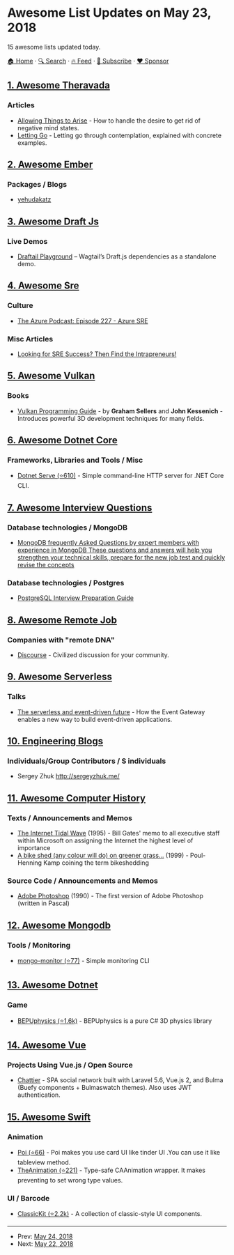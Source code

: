 # Awesome List Updates on May 23, 2018

15 awesome lists updated today.

[🏠 Home](/README.md) · [🔍 Search](https://www.trackawesomelist.com/search/) · [🔥 Feed](https://www.trackawesomelist.com/rss.xml) · [📮 Subscribe](https://trackawesomelist.us17.list-manage.com/subscribe?u=d2f0117aa829c83a63ec63c2f&id=36a103854c) · [❤️  Sponsor](https://github.com/sponsors/theowenyoung)



## [1. Awesome Theravada](/content/johnjago/awesome-theravada/README.md)

### Articles

*   [Allowing Things to Arise](http://buddhanet.net/4noble19.htm) - How to handle the desire to get rid of negative mind states.
*   [Letting Go](http://buddhanet.net/4noble14.htm) - Letting go through contemplation, explained with concrete examples.

## [2. Awesome Ember](/content/ember-community-russia/awesome-ember/README.md)

### Packages / Blogs

*   [yehudakatz](https://yehudakatz.com/)

## [3. Awesome Draft Js](/content/nikgraf/awesome-draft-js/README.md)

### Live Demos

*   [Draftail Playground](https://draftail-playground.herokuapp.com/) – Wagtail’s Draft.js dependencies as a standalone demo.

## [4. Awesome Sre](/content/dastergon/awesome-sre/README.md)

### Culture

*   [The Azure Podcast: Episode 227 - Azure SRE](http://azpodcast.azurewebsites.net/post/Episode-227-Azure-SRE1)

### Misc Articles

*   [Looking for SRE Success? Then Find the Intrapreneurs!](https://www.linkedin.com/pulse/looking-sre-success-find-intrapreneurs-josh-gilliland/)

## [5. Awesome Vulkan](/content/vinjn/awesome-vulkan/README.md)

### Books

*   [Vulkan Programming Guide](https://www.amazon.com/Vulkan-Programming-Guide-Official-Learning/dp/0134464540) - by **Graham Sellers** and **John Kessenich** - Introduces powerful 3D development techniques for many fields.

## [6. Awesome Dotnet Core](/content/thangchung/awesome-dotnet-core/README.md)

### Frameworks, Libraries and Tools / Misc

*   [Dotnet Serve (⭐610)](https://github.com/natemcmaster/dotnet-serve) - Simple command-line HTTP server for .NET Core CLI.

## [7. Awesome Interview Questions](/content/DopplerHQ/awesome-interview-questions/README.md)

### Database technologies / MongoDB

*   [MongoDB frequently Asked Questions by expert members with experience in MongoDB These questions and answers will help you strengthen your technical skills, prepare for the new job test and quickly revise the concepts](http://www.globalguideline.com/interview_questions/Questions.php?sc=MongoDB)

### Database technologies / Postgres

*   [PostgreSQL Interview Preparation Guide](http://www.globalguideline.com/interview_questions/Questions.php?sc=postgresqk_database_)

## [8. Awesome Remote Job](/content/lukasz-madon/awesome-remote-job/README.md)

### Companies with "remote DNA"

*   [Discourse](https://www.discourse.org/team) - Civilized discussion for your community.

## [9. Awesome Serverless](/content/pmuens/awesome-serverless/README.md)

### Talks

*   [The serverless and event-driven future](https://www.youtube.com/watch?v=TZPPjAv12KU) - How the Event Gateway enables a new way to build event-driven applications.

## [10. Engineering Blogs](/content/kilimchoi/engineering-blogs/README.md)

### Individuals/Group Contributors / S individuals

*   Sergey Zhuk <http://sergeyzhuk.me/>

## [11. Awesome Computer History](/content/watson/awesome-computer-history/README.md)

### Texts / Announcements and Memos

*   [The Internet Tidal Wave](http://www.lettersofnote.com/2011/07/internet-tidal-wave.html) (1995) - Bill Gates' memo to all executive staff within Microsoft on assigning the Internet the highest level of importance
*   [A bike shed (any colour will do) on greener grass...](http://phk.freebsd.dk/sagas/bikeshed.html) (1999) - Poul-Henning Kamp coining the term bikeshedding

### Source Code / Announcements and Memos

*   [Adobe Photoshop](http://www.computerhistory.org/atchm/adobe-photoshop-source-code/) (1990) - The first version of Adobe Photoshop (written in Pascal)

## [12. Awesome Mongodb](/content/ramnes/awesome-mongodb/README.md)

### Tools / Monitoring

*   [mongo-monitor (⭐77)](https://github.com/dwmkerr/mongo-monitor) - Simple monitoring CLI

## [13. Awesome Dotnet](/content/quozd/awesome-dotnet/README.md)

### Game

*   [BEPUphysics (⭐1.6k)](https://github.com/bepu/bepuphysics2) - BEPUphysics is a pure C# 3D physics library

## [14. Awesome Vue](/content/vuejs/awesome-vue/README.md)

### Projects Using Vue.js / Open Source

*   [Chattier](https://github.com/raniesantos/chattier) - SPA social network built with Laravel 5.6, Vue.js 2, and Bulma (Buefy components + Bulmaswatch themes). Also uses JWT authentication.

## [15. Awesome Swift](/content/matteocrippa/awesome-swift/README.md)

### Animation

*   [Poi (⭐66)](https://github.com/HideakiTouhara/Poi) - Poi makes you use card UI like tinder UI .You can use it like tableview method.
*   [TheAnimation (⭐221)](https://github.com/marty-suzuki/TheAnimation) - Type-safe CAAnimation wrapper. It makes preventing to set wrong type values.

### UI / Barcode

*   [ClassicKit (⭐2.2k)](https://github.com/Baddaboo/ClassicKit) - A collection of classic-style UI components.

---

- Prev: [May 24, 2018](/content/2018/05/24/README.md)
- Next: [May 22, 2018](/content/2018/05/22/README.md)